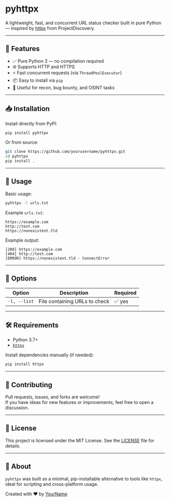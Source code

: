 
# pyhttpx

A lightweight, fast, and concurrent URL status checker built in pure Python — inspired by [httpx](https://github.com/projectdiscovery/httpx) from ProjectDiscovery.


---

## 🚀 Features

- ✅ Pure Python 3 — no compilation required
- 🌐 Supports HTTP and HTTPS
- ⚡ Fast concurrent requests (via `ThreadPoolExecutor`)
- 📦 Easy to install via `pip`
- 🧠 Useful for recon, bug bounty, and OSINT tasks

---

## 📥 Installation

Install directly from PyPI:

```bash
pip install pyhttpx
```

Or from source:

```bash
git clone https://github.com/yourusername/pyhttpx.git
cd pyhttpx
pip install .
```

---

## 🧪 Usage

Basic usage:

```bash
pyhttpx -l urls.txt
```

Example `urls.txt`:

```
https://example.com
http://test.com
https://nonexistent.tld
```

Example output:

```
[200] https://example.com
[404] http://test.com
[ERROR] https://nonexistent.tld - ConnectError
```

---

## 🔧 Options

| Option        | Description                      | Required |
|---------------|----------------------------------|----------|
| `-l, --list`  | File containing URLs to check    | ✅ yes   |

---

## 🛠️ Requirements

- Python 3.7+
- [`httpx`](https://www.python-httpx.org/)

Install dependencies manually (if needed):

```bash
pip install httpx
```

---

## 🤝 Contributing

Pull requests, issues, and forks are welcome!  
If you have ideas for new features or improvements, feel free to open a discussion.

---

## 📄 License

This project is licensed under the MIT License. See the [LICENSE](LICENSE) file for details.

---

## 💬 About

`pyhttpx` was built as a minimal, pip-installable alternative to tools like `httpx`, ideal for scripting and cross-platform usage.

Created with ❤️ by [YourName](https://github.com/yourusername)
